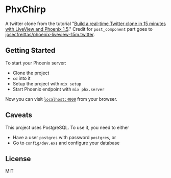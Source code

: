 # PhxChirp
A twitter clone from the tutorial "[Build a real-time Twitter clone in 15 minutes with LiveView and Phoenix 1.5](https://www.youtube.com/watch?v=MZvmYaFkNJI)." Credit for `post_component` part goes to [josecfreittas/phoenix-liveview-15m.twitter](https://github.com/josecfreittas/phoenix-liveview-15m.twitter).

## Getting Started
To start your Phoenix server:

  * Clone the project
  * `cd` into it
  * Setup the project with `mix setup`
  * Start Phoenix endpoint with `mix phx.server`

Now you can visit [`localhost:4000`](http://localhost:4000) from your browser.

## Caveats
This project uses PostgreSQL. To use it, you need to either
- Have a user `postgres` with password `postgres`, or
- Go to `config/dev.exs` and configure your database

## License
MIT
